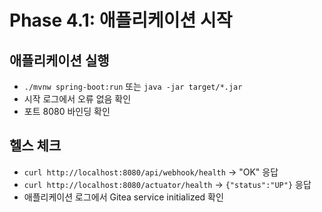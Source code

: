 # Phase 4.1: 애플리케이션 시작

## 애플리케이션 실행
- `./mvnw spring-boot:run` 또는 `java -jar target/*.jar`
- 시작 로그에서 오류 없음 확인
- 포트 8080 바인딩 확인

## 헬스 체크
- `curl http://localhost:8080/api/webhook/health` → "OK" 응답
- `curl http://localhost:8080/actuator/health` → `{"status":"UP"}` 응답
- 애플리케이션 로그에서 Gitea service initialized 확인
